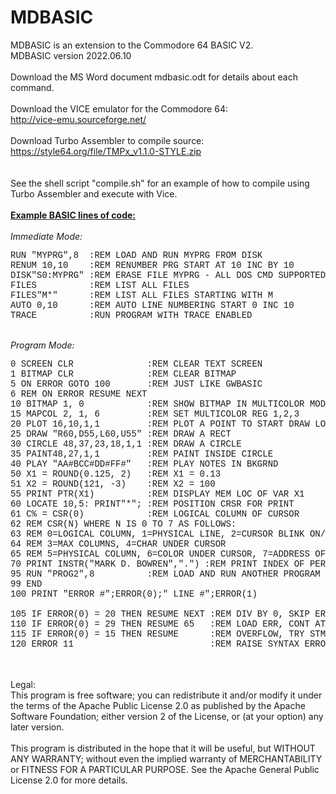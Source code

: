 # MDBASIC
MDBASIC is an extension to the Commodore 64 BASIC V2.<br>
MDBASIC version 2022.06.10<br>
<br>
Download the MS Word document mdbasic.odt for details about each command.<br>
<br>
Download the VICE emulator for the Commodore 64:<br>
http://vice-emu.sourceforge.net/<br>
<br>
Download Turbo Assembler to compile source:<br>
https://style64.org/file/TMPx_v1.1.0-STYLE.zip<br>
<br>
<br>
See the shell script "compile.sh" for an example of how to compile using Turbo Assembler and execute with Vice.
<br>
<br>
<u><b>Example BASIC lines of code:</b></u><br>
<br>
<i>Immediate Mode:</i><br>
<pre style="font-family:'Courier New'">
RUN "MYPRG",8  :REM LOAD AND RUN MYPRG FROM DISK
RENUM 10,10    :REM RENUMBER PRG START AT 10 INC BY 10
DISK"S0:MYPRG" :REM ERASE FILE MYPRG - ALL DOS CMD SUPPORTED
FILES          :REM LIST ALL FILES
FILES"M*"      :REM LIST ALL FILES STARTING WITH M
AUTO 0,10      :REM AUTO LINE NUMBERING START 0 INC 10
TRACE          :RUN PROGRAM WITH TRACE ENABLED
</pre>
<br>
<i>Program Mode:</i><br>
<pre style="font-family:'Courier New'">
0 SCREEN CLR              :REM CLEAR TEXT SCREEN
1 BITMAP CLR              :REM CLEAR BITMAP
5 ON ERROR GOTO 100       :REM JUST LIKE GWBASIC
6 REM ON ERROR RESUME NEXT
10 BITMAP 1, 0            :REM SHOW BITMAP IN MULTICOLOR MODE WITH BLACK BKGD
15 MAPCOL 2, 1, 6         :REM SET MULTICOLOR REG 1,2,3
20 PLOT 16,10,1,1         :REM PLOT A POINT TO START DRAW LOCATION
25 DRAW "R60,D55,L60,U55" :REM DRAW A RECT
30 CIRCLE 48,37,23,18,1,1 :REM DRAW A CIRCLE
35 PAINT48,27,1,1         :REM PAINT INSIDE CIRCLE
40 PLAY "AA#BCC#DD#FF#"   :REM PLAY NOTES IN BKGRND
50 X1 = ROUND(0.125, 2)   :REM X1 = 0.13
51 X2 = ROUND(121, -3)    :REM X2 = 100
55 PRINT PTR(X1)          :REM DISPLAY MEM LOC OF VAR X1
60 LOCATE 10,5: PRINT"*"; :REM POSITION CRSR FOR PRINT
61 C% = CSR(0)            :REM LOGICAL COLUMN OF CURSOR
62 REM CSR(N) WHERE N IS 0 TO 7 AS FOLLOWS:
63 REM 0=LOGICAL COLUMN, 1=PHYSICAL LINE, 2=CURSOR BLINK ON/OFF
64 REM 3=MAX COLUMNS, 4=CHAR UNDER CURSOR
65 REM 5=PHYSICAL COLUMN, 6=COLOR UNDER CURSOR, 7=ADDRESS OF CURSOR LINE
70 PRINT INSTR("MARK D. BOWREN",".") :REM PRINT INDEX OF PERIOD IN STR
95 RUN "PROG2",8          :REM LOAD AND RUN ANOTHER PROGRAM
99 END
100 PRINT "ERROR #";ERROR(0);" LINE #";ERROR(1)<br>
105 IF ERROR(0) = 20 THEN RESUME NEXT :REM DIV BY 0, SKIP ERRORED STMT
110 IF ERROR(0) = 29 THEN RESUME 65   :REM LOAD ERR, CONT AT LINE 65
115 IF ERROR(0) = 15 THEN RESUME      :REM OVERFLOW, TRY STMT AGAIN
120 ERROR 11                          :REM RAISE SYNTAX ERROR
</pre>
<br>
<br>
<div>Legal:</div>
<div>
This program is free software; you can redistribute it and/or
modify it under the terms of the Apache Public License 2.0 as
published by the Apache Software Foundation; either version 2
of the License, or (at your option) any later version.<br>
<br>
This program is distributed in the hope that it will be useful,
but WITHOUT ANY WARRANTY; without even the implied warranty of
MERCHANTABILITY or FITNESS FOR A PARTICULAR PURPOSE.  See the
Apache General Public License 2.0 for more details.
</div>
